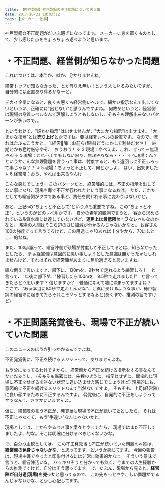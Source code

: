 ```yaml
---
title: 【神戸製鋼】神戸製鋼の不正問題について思う事
date: 2017-10-21 18:03:12
tags: [メーカー, 仕事]
---
```


神戸製鋼の不正問題がだいぶ騒ぎになってます。
メーカーに身を置くものとして、少し感じた点をちょろちょろ述べようと思います。

<!-- more -->

# ・不正問題、経営側が知らなかった問題
これについては、本当か、嘘か、分かりませんね。

経営トップが知らなかった、とか有りえ無い！という人もいるみたいですが、
自分的には正直あり得るかなーと。

デカイ企業になると、良くも悪くも経営側レベルで、細かい指示なんて出してないというか、正確には"出せない"と思うんですよね。
何故かというと、経営側は現場の品質レベルなんて理解しようともしないし、そもそも理解出来ないパターンが多いので。。

というわけで、"細かい指示"は出せませんが、"大まかな指示"は出せます。
"大まかな指示"とは**売り上げ**とかですね。要は経営レベルの数値です。
なので、流れはたぶんこうかと。
1.経営陣：お前ら(現場)どうにかして利益だせや！　納期とかも絶対厳守やぞ、　おうおう！
↓
2.現場：やべえよ、これ、ぜってー無理やん
↓
3.現場：これ不正でもしない限り、無理やろなぁ・・・
↓
4.現場：ん？　というかこんな無理難題を言うって事は、忖度すると、もう遠回しに不正しろって事じゃね？？
↓
5.現場：ちょっと不正して、何とかしよ。　はい、出来ました
↓
6.経営陣：おう、やれば出来るやんけ

こんな感じでしょう。
このパターンだと、経営陣的には、不正の指示を出してない事になり、現場主導で不正が行われたという事になるわけ。
ただ、これだとしても経営側がクズである事と、責任を問われる事に変わりはないかと。

あと、上記5の"ちょっと不正して"という点も重要ですね。
この"ちょっと不正"、というのがどのレベルかです。
自分の希望的観測で言うと、
客から求められている品質水準には達していないけど、**運用上は最低限セーフ**なレベルなのかなと。
現場の人間はそこら辺のさじ加減が分かるんじゃないかなと。
お客さん100の強度でって言うてるけど、この用途じゃ70あれば十分やから、70にしとこ、的なね。

また、100歩譲って、経営陣側が現場が忖度して不正してるとは、知らなかったとしたら、
まぁ経営側は意図的に悪い事しようとした意識は無かったかもしれませんけど、それはそれで経営陣があまりに無能過ぎると思いますね。

雑な例えで言いますと、部下に、100mを、9秒台で走れるよう練習しろ！　と言って、
1年後に部下が、"練習したら100mを、9.5秒で走れました!"　と言ってきたらどう思います？
信じますか？　普通に考えて嘘に決まってますよね？　
ここで、"あぁ本当に9.5秒で走れたんだな"、と真に受けるような事が、神戸製鋼の経営陣に起きてたらそれこそゾッとするなぁと(あくまで、推測の話ですけど)　


# ・不正問題発覚後も、現場で不正が続いていた問題
このニュースのほうが引っかかるんですよね。

不正発覚後に、不正を続けるメリットって、ありませんよね。

もう公になってるわけですから、
経営側から不正を続ける指示をする事なんてないだろうし、
(そもそも厳密には、先程のように、指示はせずに、間接的に現場に不正をせざるを得ない状況に追い込ませた感じでしょうけど)
現場的にも、意図的に不正を続けるメリットなんて当然ないですよ。
そもそも、上司(経営陣)に良い顔するために不正するんですよ。
発覚後に、自発的に不正をしようってヤツなんて、さすがにいませんよ。

仮に、経営陣の言う不正が、発覚後も現場で不正が続いてたとしたら、
それは不正じゃなくて、もう"手違い"なんじゃないかと。

現場としては、上からやるべき事を粛々とやってたら、
現場ではまだ不正してましたよ、的な。そこは明確に分けるべきじゃないかな。

で、自分の主観としては、
この不正発覚後も不正が続いていた問題の本質は、
**経営側の保身じゃないかな**、と思ってます、というか感じてます。
今回の報告は、現場主導でやったと印象付けるには非常に効果的かなと。
そういう意味で言うと、経営陣汚いな。
ハッキリそうと分かっても無く、今までの人生経験からの推測ですけど、自分はそう思ってます。
で、たぶん、現場から見ると、**経営陣が自分達(現場)を売った**と思ってるので、
この先もっとややこしい問題がでるんじゃないかな、と少し心配してます。
